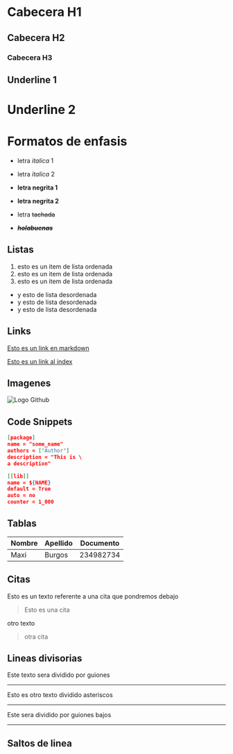 # Cabecera H1
## Cabecera H2
### Cabecera H3
Underline 1
---

Underline 2
===


# Formatos de enfasis
- letra *italica* 1

- letra _italica_ 2

- **letra negrita 1**

- __letra negrita 2__

- letra ~~tachada~~

- _**~~holabuenas~~**_

## Listas

1. esto es un item de lista ordenada
2. esto es un item de lista ordenada
3. esto es un item de lista ordenada

- y esto de lista desordenada
- y esto de lista desordenada
- y esto de lista desordenada

## Links
[Esto es un link en markdown](http://www.google.com)

[Esto es un link al index](index.html)

## Imagenes

![Logo Github](https://th.bing.com/th?id=OIP.8SVgggxQcO5L6Dw_61ac4QHaEK&w=333&h=187&c=8&rs=1&qlt=90&o=6&pid=3.1&rm=2)

## Code Snippets

```JSON
[package]
name = "some_name"
authors = ["Author"]
description = "This is \
a description"

[[lib]]
name = ${NAME}
default = True
auto = no
counter = 1_000
```

## Tablas

| Nombre | Apellido | Documento |
| ------ | -------- | --------- |
| Maxi |  Burgos |234982734 |

## Citas

Esto es un texto referente a una cita que pondremos debajo
> Esto es una cita

otro texto
> otra cita 

## Lineas divisorias
Este texto sera dividido por guiones

---
Esto es otro texto dividido asteriscos

***
Este sera dividido por guiones bajos 

___

## Saltos de linea




